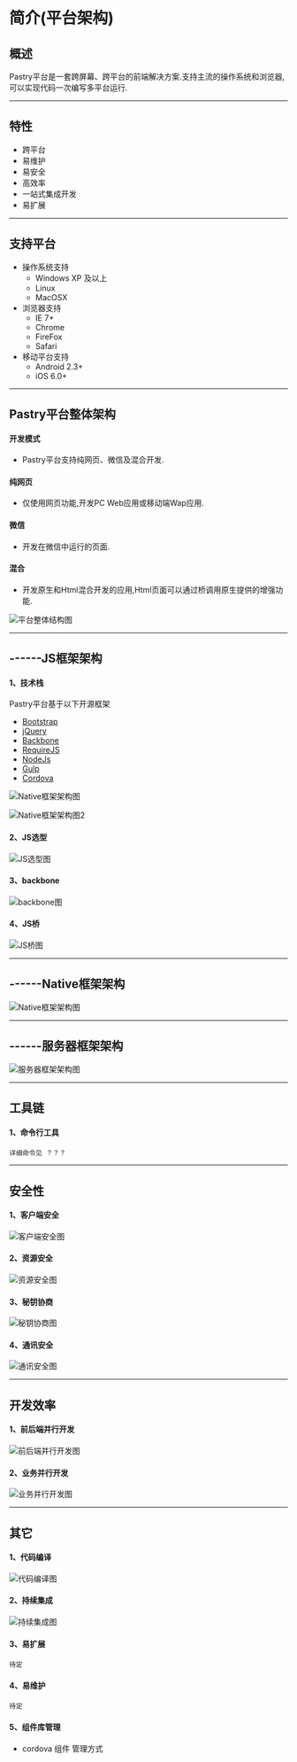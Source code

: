 # 简介(平台架构)

## 概述
Pastry平台是一套跨屏幕、跨平台的前端解决方案.支持主流的操作系统和浏览器,可以实现代码一次编写多平台运行.

----
## 特性
  * 跨平台
  * 易维护
  * 易安全
  * 高效率
  * 一站式集成开发
  * 易扩展

----
## 支持平台
* 操作系统支持
  * Windows XP 及以上
  * Linux
  * MacOSX
* 浏览器支持
  * IE 7+
  * Chrome
  * FireFox
  * Safari
* 移动平台支持
  * Android 2.3+
  * iOS 6.0+

----
## Pastry平台整体架构
#### 开发模式

  * Pastry平台支持纯网页、微信及混合开发.

#### 纯网页

  * 仅使用网页功能,开发PC Web应用或移动端Wap应用.

#### 微信

  * 开发在微信中运行的页面.

#### 混合

  * 开发原生和Html混合开发的应用,Html页面可以通过桥调用原生提供的增强功能.

  ![平台整体结构图](/pastry/images/abstract/pastry_struct.png)

----
## ------JS框架架构
#### 1、技术栈

Pastry平台基于以下开源框架

  * [Bootstrap][net_bootstrap]
  * [jQuery][net_jQuery]
  * [Backbone][net_Backbone]
  * [RequireJS][net_RequireJS]
  * [NodeJs][net_NodeJs]
  * [Gulp][net_Gulp]
  * [Cordova][net_Cordova]
    
![Native框架架构图](/pastry/images/abstract/pastry_js.png)

![Native框架架构图2](/pastry/images/abstract/pastry_js2.png)

#### 2、JS选型
![JS选型图](/pastry/images/abstract/js_compare.png)

#### 3、backbone
![backbone图](/pastry/images/abstract/js_backbone.png)

#### 4、JS桥
![JS桥图](/pastry/images/abstract/js_bridge.png)

----
## ------Native框架架构
![Native框架架构图](/pastry/images/abstract/pastry_native.png)

----
## ------服务器框架架构
![服务器框架架构图](/pastry/images/abstract/pastry_server.png)

----
## 工具链
#### 1、命令行工具
    详细命令见 ？？？

----
## 安全性 
#### 1、客户端安全
![客户端安全图](/pastry/images/abstract/safe_client.png)

#### 2、资源安全
![资源安全图](/pastry/images/abstract/safe_resource.png)

#### 3、秘钥协商
![秘钥协商图](/pastry/images/abstract/safe_consult.png)

#### 4、通讯安全
![通讯安全图](/pastry/images/abstract/safe_communication.png)

----
## 开发效率
#### 1、前后端并行开发

  ![前后端并行开发图](/pastry/images/abstract/efficiency1.png)

#### 2、业务并行开发

  ![业务并行开发图](/pastry/images/abstract/efficiency2.png)

----
## 其它
#### 1、代码编译
![代码编译图](/pastry/images/abstract/pastry_code.png)

#### 2、持续集成
![持续集成图](/pastry/images/abstract/pastry_jenkins.png)

#### 3、易扩展
    待定

#### 4、易维护
    待定

#### 5、组件库管理

  * cordova 组件 管理方式

[net_jQuery]: http://www.jquery.org
[net_bootstrap]: http://www.getbootstrap.com
[net_Backbone]: http://backbonejs.org/
[net_RequireJS]: http://requirejs.org/
[net_NodeJs]: https://nodejs.org/zh-cn/
[net_Gulp]: http://www.gulpjs.com.cn/
[net_Cordova]: http://cordova.apache.org/
